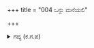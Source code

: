 +++
title = "004 ಒನ್ದು ಮನೆಯಲಿ"

+++

<details><summary>ಗದ್ಯ (ಕ.ಗ.ಪ) </summary>

4. ಹಾಗೆ ಅವನು ಬಂದು ಒಂದು ಮನೆಯ ಮುಂದೆ ಭಿಕ್ಷೆಗಾಗಿ ನಿಲ್ಲಲು, ಆ ಮನೆಯಾಕೆಯು 'ಸ್ವಲ್ಪ ತಾಳು, ಭಿಕ್ಷೆಯನ್ನು ತರುತ್ತೇನೆ' ಎಂದು ಹೇಳಿ ಒಳಗೆ ಹೋಗಿ ತನ್ನ ಪತಿ ಸೇವೆಯನ್ನು ಮಾಡಿ ಬಳಿಕ  ಭಿಕ್ಷೆಯನ್ನು  ನೀಡಿದಳು. ಆಗ ಆ ವಿಪ್ರನು ಸಿಟ್ಟಿನಿಂದ ನೋಡಲು, ಗೃಹಿಣಿಯು 'ಎಲೆ ಮರುಳನೇ, ನಾನೇನು ಮರದ ಮೇಲಿನ ಪಕ್ಷಿಯಲ್ಲ' ಎಂದಳು.
</details>

